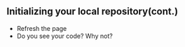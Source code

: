 ## Initializing your local repository(cont.)

* Refresh the page
* Do you see your code?  Why not?


